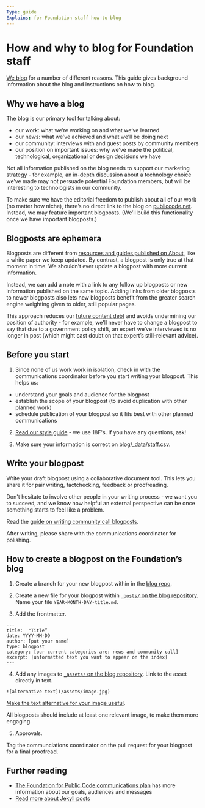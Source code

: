 ```yaml
---
Type: guide
Explains: for Foundation staff how to blog
---
```


# How and why to blog for Foundation staff

[We blog](https://blog.publiccode.net/) for a number of different reasons. This guide gives background information about the blog and instructions on how to blog.

## Why we have a blog

The blog is our primary tool for talking about:

* our work: what we’re working on and what we’ve learned
* our news: what we’ve achieved and what we’ll be doing next
* our community: interviews with and guest posts by community members
* our position on important issues: why we’ve made the political, technological, organizational or design decisions we have

Not all information published on the blog needs to support our marketing strategy - for example, an in-depth discussion about a technology choice we’ve made may not persuade potential Foundation members, but will be interesting to technologists in our community.

To make sure we have the editorial freedom to publish about all of our work (no matter how niche), there’s no direct link to the blog on [publiccode.net](https://publiccode.net/). Instead, we may feature important blogposts. (We’ll build this functionality once we have important blogposts.)

## Blogposts are ephemera

Blogposts are different from [resources and guides published on About](../documentation/index.md), like a white paper we keep updated. By contrast, a blogpost is only true at that moment in time. We shouldn’t ever update a blogpost with more current information.

Instead, we can add a note with a link to any follow up blogposts or new information published on the same topic. Adding links from older blogposts to newer blogposts also lets new blogposts benefit from the greater search engine weighting given to older, still popular pages.

This approach reduces our [future content debt](https://18f.gsa.gov/2016/05/19/content-debt-what-it-is-where-to-find-it-and-how-to-prevent-it-in-the-first-place/) and avoids undermining our position of authority - for example, we'll never have to change a blogpost to say that due to a government policy shift, an expert we’ve interviewed is no longer in post (which might cast doubt on that expert’s still-relevant advice).

## Before you start

1. Since none of us work work in isolation, check in with the communications coordinator before you start writing your blogpost. This helps us:

* understand your goals and audience for the blogpost
* establish the scope of your blogpost (to avoid duplication with other planned work)
* schedule publication of your blogpost so it fits best with other planned communications

2. [Read our style guide](https://content-guide.18f.gov/) - we use 18F's. If you have any questions, ask!

3. Make sure your information is correct on [blog/_data/staff.csv](https://github.com/publiccodenet/blog/blob/develop/_data/staff.csv).

## Write your blogpost

Write your draft blogpost using a collaborative document tool. This lets you share it for pair writing, factchecking, feedback or proofreading.

Don't hesitate to involve other people in your writing process - we want you to succeed, and we know how helpful an external perspective can be once something starts to feel like a problem.

Read the [guide on writing community call blogposts](community-call-blogposts.md).

After writing, please share with the communications coordinator for polishing.

## How to create a blogpost on the Foundation’s blog

1. Create a branch for your new blogpost within in the [blog repo](https://github.com/publiccodenet/blog).

2. Create a new file for your blogpost within [`_posts/` on the blog repository](https://github.com/publiccodenet/blog/tree/develop/_posts). Name your file `YEAR-MONTH-DAY-title.md`.

3. Add the frontmatter.

```
---
title:  "Title”
date: YYYY-MM-DD
author: [put your name]
type: blogpost
category: [our current categories are: news and community call]
excerpt: [unformatted text you want to appear on the index]
---
```

4. Add any images to [`_assets/` on the blog repository](https://github.com/publiccodenet/blog/tree/develop/assets). Link to the asset directly in text.

```
![alternative text](/assets/image.jpg)
```

[Make the text alternative for your image useful](https://www.w3.org/WAI/tips/writing/#write-meaningful-text-alternatives-for-images).

All blogposts should include at least one relevant image, to make them more engaging.

5. Approvals.

Tag the communciations coordinator on the pull request for your blogpost for a final proofread.

## Further reading

* [The Foundation for Public Code communications plan](communications-plan.md) has more information about our goals, audiences and messages
* [Read more about Jekyll posts](https://jekyllrb.com/docs/posts/)
